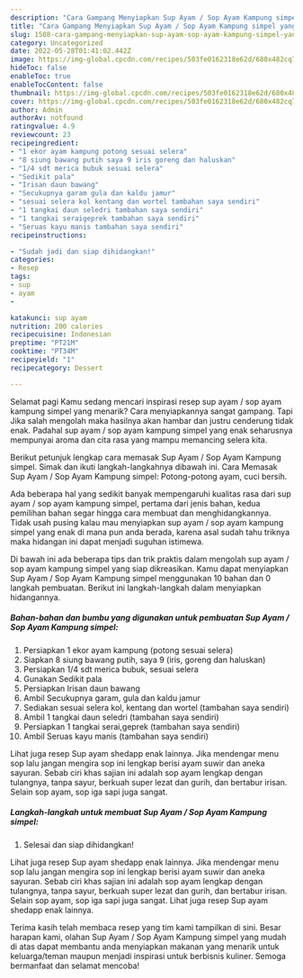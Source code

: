 ```yaml
---
description: "Cara Gampang Menyiapkan Sup Ayam / Sop Ayam Kampung simpel yang Menggugah Selera, Buat Buka Puasa Menggugah Selera"
title: "Cara Gampang Menyiapkan Sup Ayam / Sop Ayam Kampung simpel yang Menggugah Selera, Buat Buka Puasa Menggugah Selera"
slug: 1508-cara-gampang-menyiapkan-sup-ayam-sop-ayam-kampung-simpel-yang-menggugah-selera-buat-buka-puasa-menggugah-selera
category: Uncategorized
date: 2022-05-28T01:41:02.442Z
image: https://img-global.cpcdn.com/recipes/503fe0162318e62d/680x482cq70/sup-ayam-sop-ayam-kampung-simpel-foto-resep-utama.jpg
hideToc: false
enableToc: true
enableTocContent: false
thumbnail: https://img-global.cpcdn.com/recipes/503fe0162318e62d/680x482cq70/sup-ayam-sop-ayam-kampung-simpel-foto-resep-utama.jpg
cover: https://img-global.cpcdn.com/recipes/503fe0162318e62d/680x482cq70/sup-ayam-sop-ayam-kampung-simpel-foto-resep-utama.jpg
author: Admin
authorAv: notfound
ratingvalue: 4.9
reviewcount: 23
recipeingredient:
- "1 ekor ayam kampung potong sesuai selera"
- "8 siung bawang putih saya 9 iris goreng dan haluskan"
- "1/4 sdt merica bubuk sesuai selera"
- "Sedikit pala"
- "Irisan daun bawang"
- "Secukupnya garam gula dan kaldu jamur"
- "sesuai selera kol kentang dan wortel tambahan saya sendiri"
- "1 tangkai daun seledri tambahan saya sendiri"
- "1 tangkai seraigeprek tambahan saya sendiri"
- "Seruas kayu manis tambahan saya sendiri"
recipeinstructions:

- "Sudah jadi dan siap dihidangkan!"
categories:
- Resep
tags:
- sup
- ayam
- 

katakunci: sup ayam  
nutrition: 200 calories
recipecuisine: Indonesian
preptime: "PT21M"
cooktime: "PT34M"
recipeyield: "1"
recipecategory: Dessert

---
```



Selamat pagi Kamu sedang mencari inspirasi resep sup ayam / sop ayam kampung simpel yang menarik? Cara menyiapkannya sangat gampang. Tapi Jika salah mengolah maka hasilnya akan hambar dan justru cenderung tidak enak. Padahal sup ayam / sop ayam kampung simpel yang enak seharusnya mempunyai aroma dan cita rasa yang mampu memancing selera kita.


Berikut petunjuk lengkap cara memasak Sup Ayam / Sop Ayam Kampung simpel. Simak dan ikuti langkah-langkahnya dibawah ini. Cara Memasak Sup Ayam / Sop Ayam Kampung simpel: Potong-potong ayam, cuci bersih.

Ada beberapa hal yang sedikit banyak mempengaruhi kualitas rasa dari sup ayam / sop ayam kampung simpel, pertama dari jenis bahan, kedua pemilihan bahan segar hingga cara membuat dan menghidangkannya. Tidak usah pusing kalau mau menyiapkan sup ayam / sop ayam kampung simpel yang enak di mana pun anda berada, karena asal sudah tahu triknya maka hidangan ini dapat menjadi suguhan istimewa.


Di bawah ini ada beberapa tips dan trik praktis dalam mengolah sup ayam / sop ayam kampung simpel yang siap dikreasikan. Kamu dapat menyiapkan Sup Ayam / Sop Ayam Kampung simpel menggunakan 10 bahan dan 0 langkah pembuatan. Berikut ini langkah-langkah dalam menyiapkan hidangannya.

<!--inarticleads1-->

##### Bahan-bahan dan bumbu yang digunakan untuk pembuatan Sup Ayam / Sop Ayam Kampung simpel:

1. Persiapkan 1 ekor ayam kampung (potong sesuai selera)
1. Siapkan 8 siung bawang putih, saya 9 (iris, goreng dan haluskan)
1. Persiapkan 1/4 sdt merica bubuk, sesuai selera
1. Gunakan Sedikit pala
1. Persiapkan Irisan daun bawang
1. Ambil Secukupnya garam, gula dan kaldu jamur
1. Sediakan sesuai selera kol, kentang dan wortel (tambahan saya sendiri)
1. Ambil 1 tangkai daun seledri (tambahan saya sendiri)
1. Persiapkan 1 tangkai serai,geprek (tambahan saya sendiri)
1. Ambil Seruas kayu manis (tambahan saya sendiri)


Lihat juga resep Sup ayam shedapp enak lainnya. Jika mendengar menu sop lalu jangan mengira sop ini lengkap berisi ayam suwir dan aneka sayuran. Sebab ciri khas sajian ini adalah sop ayam lengkap dengan tulangnya, tanpa sayur, berkuah super lezat dan gurih, dan bertabur irisan. Selain sop ayam, sop iga sapi juga sangat. 

<!--inarticleads2-->

##### Langkah-langkah untuk membuat Sup Ayam / Sop Ayam Kampung simpel:


1. Selesai dan siap dihidangkan!

Lihat juga resep Sup ayam shedapp enak lainnya. Jika mendengar menu sop lalu jangan mengira sop ini lengkap berisi ayam suwir dan aneka sayuran. Sebab ciri khas sajian ini adalah sop ayam lengkap dengan tulangnya, tanpa sayur, berkuah super lezat dan gurih, dan bertabur irisan. Selain sop ayam, sop iga sapi juga sangat. Lihat juga resep Sup ayam shedapp enak lainnya. 

Terima kasih telah membaca resep yang tim kami tampilkan di sini. Besar harapan kami, olahan Sup Ayam / Sop Ayam Kampung simpel yang mudah di atas dapat membantu anda menyiapkan makanan yang menarik untuk keluarga/teman maupun menjadi inspirasi untuk berbisnis kuliner. Semoga bermanfaat dan selamat mencoba!
